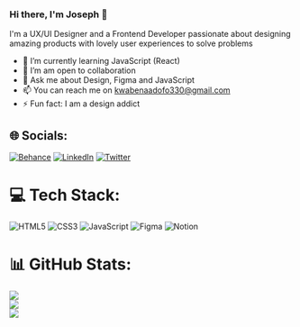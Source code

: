 ### Hi there, I'm Joseph 👋


I'm a UX/UI Designer and a Frontend Developer passionate about designing amazing products with  lovely user experiences to solve problems
- 🌱 I’m currently learning JavaScript (React)
- 👯 I’m am open to collaboration
- 💬 Ask me about Design, Figma and JavaScript
- 📫 You can reach me on kwabenaadofo330@gmail.com
- ⚡ Fun fact: I am a design addict

## 🌐 Socials:
[![Behance](https://img.shields.io/badge/Behance-1769ff?logo=behance&logoColor=white)](https://www.behance.net/kwabenaadofo) [![LinkedIn](https://img.shields.io/badge/LinkedIn-%230077B5.svg?logo=linkedin&logoColor=white)](https://www.linkedin.com/in/josephadofo/) [![Twitter](https://img.shields.io/badge/Twitter-%231DA1F2.svg?logo=Twitter&logoColor=white)](https://twitter.com/boycethegreat) 

# 💻 Tech Stack:
![HTML5](https://img.shields.io/badge/html5-%23E34F26.svg?style=for-the-badge&logo=html5&logoColor=white) ![CSS3](https://img.shields.io/badge/css3-%231572B6.svg?style=for-the-badge&logo=css3&logoColor=white) ![JavaScript](https://img.shields.io/badge/javascript-%23323330.svg?style=for-the-badge&logo=javascript&logoColor=%23F7DF1E) 	![Figma](https://img.shields.io/badge/figma-%23F24E1E.svg?style=for-the-badge&logo=figma&logoColor=white) ![Notion](https://img.shields.io/badge/Notion-%23000000.svg?style=for-the-badge&logo=notion&logoColor=white)
# 📊 GitHub Stats:
![](https://github-readme-stats.vercel.app/api?username=theboyce&theme=merko&hide_border=false&include_all_commits=false&count_private=false)<br/>
![](https://github-readme-streak-stats.herokuapp.com/?user=theboyce&theme=merko&hide_border=false)<br/>
![](https://github-readme-stats.vercel.app/api/top-langs/?username=theboyce&theme=merko&hide_border=false&include_all_commits=false&count_private=false&layout=compact)

<!-- Proudly created with GPRM ( https://gprm.itsvg.in ) -->

